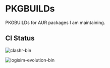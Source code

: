# PKGBUILDs

PKGBUILDs for AUR packages I am maintaining.

## CI Status

![clashr-bin](https://github.com/ManiaciaChao/PKGBUILDs/workflows/clashr-bin/badge.svg)

![logisim-evolution-bin](https://github.com/ManiaciaChao/PKGBUILDs/workflows/logisim-evolution-bin/badge.svg)